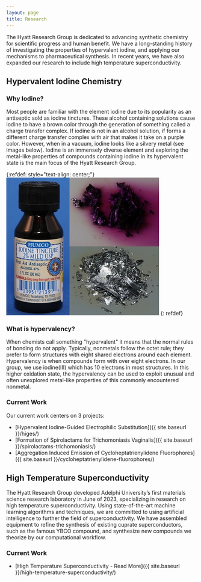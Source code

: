 ```yaml
---
layout: page
title: Research
---
```


The Hyatt Research Group is dedicated to advancing synthetic chemistry for scientific progress and human benefit. We have a long-standing history of investigating the properties of hypervalent iodine, and applying our mechanisms to pharmaceutical synthesis. In recent years, we have also expanded our research to include high temperature superconductivity.

## Hypervalent Iodine Chemistry

### Why Iodine?

  Most people are familiar with the element iodine due to its popularity as an antiseptic sold as iodine tinctures. These alcohol containing solutions cause iodine to have a brown color through the generation of something called a charge transfer complex. If iodine is not in an alcohol solution, if forms a different charge transfer complex with air that makes it take on a purple color. However, when in a vacuum, iodine looks like a silvery metal (see images below). Iodine is an immensely diverse element and exploring the metal-like properties of compounds containing iodine in its hypervalent state is the main focus of the Hyatt Research Group.

{:refdef: style="text-align: center;"}
![Iodine Combo Image](/media/images/iodinecombo.jpg)
{: refdef}

### What is hypervalency?

  When chemists call something "hypervalent" it means that the normal rules of bonding do not apply. Typically, nonmetals follow the octet rule; they prefer to form structures with eight shared electrons around each element. Hypervalency is when compounds form with over eight electrons. In our group, we use iodine(III) which has 10 electrons in most structures. In this higher oxidation state, the hypervalency can be used to exploit unusual and often unexplored metal-like properties of this commonly encountered nonmetal.

### Current Work

  Our current work centers on 3 projects:
* [Hypervalent Iodine-Guided Electrophilic Substitution]({{ site.baseurl }}/higes/)
* [Formation of Spirolactams for Trichomoniasis Vaginalis]({{ site.baseurl }}/spirolactams-trichomoniasis/)
* [Aggregation Induced Emission of Cycloheptatrienylidene Fluorophores]({{ site.baseurl }}/cycloheptatrienylidene-fluorophores/)

## High Temperature Superconductivity

The Hyatt Research Group developed Adelphi University’s first materials science research laboratory in June of 2023, specializing in research on high temperature superconductivity. Using state-of-the-art machine learning algorithms and techniques, we are committed to using artificial intelligence to further the field of superconductivity. We have assembled equipment to refine the synthesis of existing cuprate superconductors, such as the famous YBCO compound, and synthesize new compounds we theorize by our computational workflow.

### Current Work
* [High Temperature Superconductivity - Read More]({{ site.baseurl }}/high-temperature-superconductivity/)

